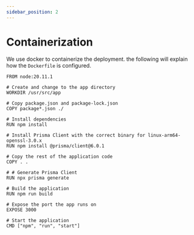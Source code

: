 ```yaml
---
sidebar_position: 2
---
```


# Containerization

We use docker to containerize the deployment. the following will explain how the `Dockerfile` is configured.

```docker
FROM node:20.11.1

# Create and change to the app directory
WORKDIR /usr/src/app

# Copy package.json and package-lock.json
COPY package*.json ./

# Install dependencies
RUN npm install

# Install Prisma Client with the correct binary for linux-arm64-openssl-3.0.x
RUN npm install @prisma/client@6.0.1

# Copy the rest of the application code
COPY . .

# # Generate Prisma Client
RUN npx prisma generate

# Build the application
RUN npm run build

# Expose the port the app runs on
EXPOSE 3000

# Start the application
CMD ["npm", "run", "start"]
```
